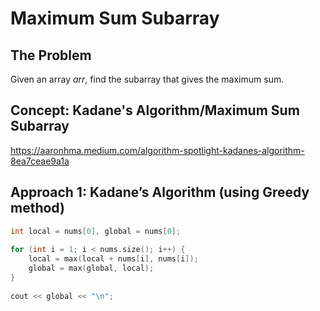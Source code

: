 # Maximum Sum Subarray

## The Problem

Given an array $arr$, find the subarray that gives the maximum sum.

## Concept: Kadane's Algorithm/Maximum Sum Subarray

https://aaronhma.medium.com/algorithm-spotlight-kadanes-algorithm-8ea7ceae9a1a

## Approach 1: Kadane’s Algorithm (using Greedy method)

```cpp
int local = nums[0], global = nums[0];
        
for (int i = 1; i < nums.size(); i++) {
    local = max(local + nums[i], nums[i]);
    global = max(global, local);
}
        
cout << global << "\n";
```
